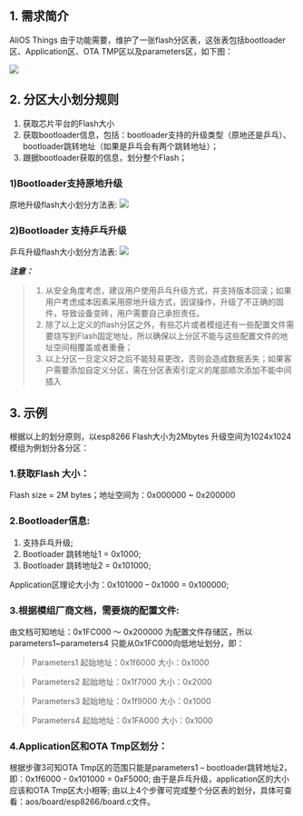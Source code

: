 ## 1. 需求简介

AliOS Things 由于功能需要，维护了一张flash分区表，这张表包括bootloader区、Application区、OTA TMP区以及parameters区，如下图：

![](https://img.alicdn.com/tfs/TB1YLVbgNTpK1RjSZFKXXa2wXXa-965-523.jpg)

## 2. 分区大小划分规则

1. 获取芯片平台的Flash大小
2. 获取bootloader信息，包括：bootloader支持的升级类型（原地还是乒乓）、bootloader跳转地址（如果是乒乓会有两个跳转地址）；
3. 跟据bootloader获取的信息，划分整个Flash；
### 1)Bootloader支持原地升级

原地升级flash大小划分方法表:
![](https://img.alicdn.com/tfs/TB1WatbgFYqK1RjSZLeXXbXppXa-690-364.jpg)
### 2)Bootloader 支持乒乓升级

乒乓升级flash大小划分方法表:
![](https://img.alicdn.com/tfs/TB1nehdgMHqK1RjSZFkXXX.WFXa-690-367.jpg)

***注意：***
> 1.	从安全角度考虑，建议用户使用乒乓升级方式，并支持版本回滚；如果用户考虑成本因素采用原地升级方式，因误操作，升级了不正确的固件，导致设备变砖，用户需要自己承担责任。
> 2.	除了以上定义的flash分区之外，有些芯片或者模组还有一些配置文件需要烧写到Flash固定地址，所以确保以上分区不能与这些配置文件的地址空间相覆盖或者重叠；
> 3.	以上分区一旦定义好之后不能轻易更改，否则会造成数据丢失；如果客户需要添加自定义分区，需在分区表索引定义的尾部顺次添加不能中间插入

## 3. 示例

根据以上的划分原则，以esp8266 Flash大小为2Mbytes 升级空间为1024x1024模组为例划分各分区：

### 1.获取Flash 大小：
Flash size = 2M bytes；地址空间为：0x000000 ~ 0x200000
### 2.Bootloader信息:
1. 支持乒乓升级;
2. Bootloader 跳转地址1 = 0x1000;
3. Bootloader 跳转地址2 = 0x101000;

Application区理论大小为：0x101000 – 0x1000 = 0x100000;
### 3.根据模组厂商文档，需要烧的配置文件:
由文档可知地址：0x1FC000 ～ 0x200000 为配置文件存储区，所以parameters1~parameters4 只能从0x1FC000向低地址划分，即：
> Parameters1 起始地址：0x1f6000 大小：0x1000

> Parameters2 起始地址：0x1f7000 大小：0x2000

> Parameters3 起始地址：0x1f9000 大小：0x1000

> Parameters4 起始地址：0x1FA000 大小：0x1000
### 4.Application区和OTA Tmp区划分：
根据步骤3可知OTA Tmp区的范围只能是parameters1 – bootloader跳转地址2， 即：0x1f6000 - 0x101000 = 0xF5000; 由于是乒乓升级，application区的大小应该和OTA Tmp区大小相等;
由以上4个步骤可完成整个分区表的划分，具体可查看：aos/board/esp8266/board.c文件。 

